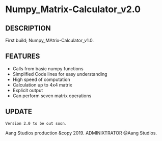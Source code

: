 # Numpy_Matrix-Calculator_v2.0

DESCRIPTION
---------------------------------
First build; Numpy_MAtrix-Calculator_v1.0. 

FEATURES
---------------------------------
- Calls from basic numpy functions
- Simplified Code lines for easy understanding
- High speed of computation
- Calculation up to 4x4 matrix
- Explicit output
- Can perform seven matrix operations

UPDATE
---------------------------------
    Version 2.0 to be out soon. 


Aang Studios production &copy 2019. 
ADMINIXTRATOR @Aang Studios.